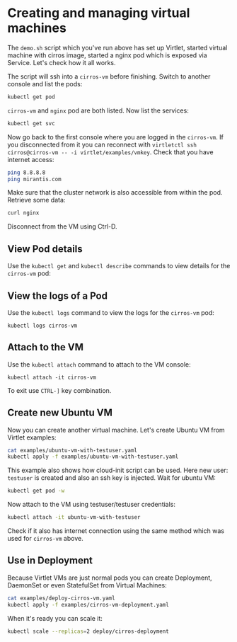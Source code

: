 # Creating and managing virtual machines

The `demo.sh` script which you've run above has set up Virtlet, started virtual machine with cirros image, started a nginx pod which is exposed via Service.
Let's check how it all works.

The script will ssh into a `cirros-vm` before finishing. Switch to another console and list the pods:


```bash
kubectl get pod
```

`cirros-vm` and `nginx` pod are both listed. Now list the services:

```bash
kubectl get svc
```

Now go back to the first console where you are logged in the `cirros-vm`. If you disconnected from it you can reconnect with `virtletctl ssh cirros@cirros-vm -- -i virtlet/examples/vmkey`.
Check that you have internet access:

```bash
ping 8.8.8.8
ping mirantis.com
```

Make sure that the cluster network is also accessible from within the pod. Retrieve some data:

```bash
curl nginx
```

Disconnect from the VM using Ctrl-D.

## View Pod details

Use the `kubectl get` and `kubectl describe` commands to view details for the `cirros-vm` pod:

## View the logs of a Pod

Use the `kubectl logs` command to view the logs for the `cirros-vm` pod:

```
kubectl logs cirros-vm
```

## Attach to the VM

Use the `kubectl attach` command to attach to the VM console:

```
kubectl attach -it cirros-vm
```

To exit use `CTRL-]` key combination.

## Create new Ubuntu VM

Now you can create another virtual machine. Let's create Ubuntu VM from Virtlet examples:

```bash
cat examples/ubuntu-vm-with-testuser.yaml
kubectl apply -f examples/ubuntu-vm-with-testuser.yaml
```

This example also shows how cloud-init script can be used. Here new user: `testuser` is created and also an ssh key is injected.
Wait for ubuntu VM:

```bash
kubectl get pod -w
```

Now attach to the VM using testuser/testuser credentials:

```bash
kubectl attach -it ubuntu-vm-with-testuser
```

Check if it also has internet connection using the same method which was used for `cirros-vm` above.

## Use in Deployment

Because Virtlet VMs are just normal pods you can create Deployment, DaemonSet or even StatefulSet from Virtual Machines:

```bash
cat examples/deploy-cirros-vm.yaml
kubectl apply -f examples/cirros-vm-deployment.yaml
```

When it's ready you can scale it:

```bash
kubectl scale --replicas=2 deploy/cirros-deployment
```
